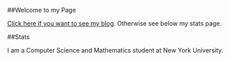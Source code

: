 ##Welcome to my Page

[Click here if you want to see my blog](documentation.md). Otherwise see below my stats page.

##Stats

I am a Computer Science and Mathematics student at New York University.

